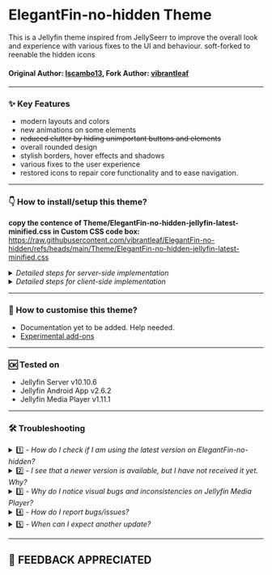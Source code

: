 # ElegantFin-no-hidden Theme
This is a Jellyfin theme inspired from JellySeerr to improve the overall look and experience with various fixes to the UI and behaviour. soft-forked to reenable the hidden icons 


#### **Original Author:** [lscambo13](https://github.com/lscambo13), **Fork Author:** [vibrantleaf](https://github.com/vibrantleaf/)

<hr>

### ✨ Key Features  
- modern layouts and colors
- new animations on some elements
- ~~reduced clutter by hiding unimportant buttons and elements~~
- overall rounded design
- stylish borders, hover effects and shadows
- various fixes to the user experience
- restored icons to repair core functionality and to ease navigation.

<hr>

### 👇 How to install/setup this theme? 

<b>copy the contence of Theme/ElegantFin-no-hidden-jellyfin-latest-minified.css in Custom CSS code box:</b>
  https://raw.githubusercontent.com/vibrantleaf/ElegantFin-no-hidden/refs/heads/main/Theme/ElegantFin-no-hidden-jellyfin-latest-minified.css
	
<details>
  <summary><i>Detailed steps for server-side implementation</i></summary>

1. Open Dashboard from Administration tab in Settings.
2. Select General tab from the side bar.
3. Scroll down to find Custom CSS code box under Branding section.
4. Paste the custom css in Custom CSS code box.
5. Click save
</details>

<details>
  <summary><i>Detailed steps for client-side implementation</i></summary>

1. Open Display tab in Settings.
2. Scroll down to find Custom CSS code box.
3. Paste the custom css in Custom CSS code box.
4. Click save.
</details>


<hr>

### 🧩 How to customise this theme? 
- Documentation yet to be added. Help needed.
- [Experimental add-ons](https://github.com/vibrantleaf/ElegantFin-no-hidden/blob/main/Add-Ons.md)

<hr>

### 🆗 Tested on 
- Jellyfin Server v10.10.6
- Jellyfin Android App v2.6.2
- Jellyfin Media Player v1.11.1

<hr>

### 🛠️ Troubleshooting 
<details>
  <summary>1️⃣ - <i>How do I check if I am using the latest version on ElegantFin-no-hidden?</i></summary>

- To make sure that you are using the latest version of ElegantFin-no-hidden, check the version number at the bottom in the Dashboard screen. 
- It should be something like ElegantFin-no-hidden v25.01.XX
</details>

<details>
  <summary>2️⃣ - <i>I see that a newer version is available, but I have not received it yet. Why?</i></summary>

- If Dashboard footer shows an old version, it means that your app is still using an old cache.
- Once that cache is updated, the new version will be loaded. 
- To get the latest version, you will need to clear cache. There are multiple ways to do it.
- On web version, force a hard refresh of the page using CTRL + F5.
- On apps, try signing out and back in again. OR in case of Jellyfin Media Player on windows, you might need to delete the cache folder. That should definitely pull the latest version.
</details>

<details>
  <summary>3️⃣ - <i>Why do I notice visual bugs and inconsistencies on Jellyfin Media Player?</i></summary>

- Currently JMP uses Qt 5.x which uses an outdated web engine, so many new CSS features do not work. Once they release a new version based on Qt 6.x, most issues should automatically be resolved. Until then, I advise using the web app instead.
- Are you not using JMP and still facing issues? See the 4th point below.
</details>

<details>
  <summary>4️⃣ - <i>How do I report bugs/issues?</i></summary>

- First check [here](https://github.com/vibrantleaf/ElegantFin-no-hidden/issues?q=) whether a similar issue has been reported already. If it exists, upvote and comment there to let me know. 
- Alternatively, create a new issue [here](https://github.com/vibrantleaf/ElegantFin-no-hidden/issues/new/choose).


</details>
<details>
  <summary>5️⃣ - <i>When can I expect another update?</i></summary>

- 🤷
</details>

<hr>


## 🙏 FEEDBACK APPRECIATED
